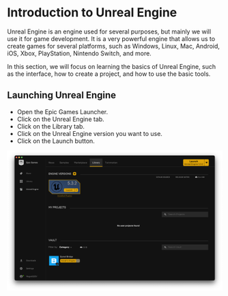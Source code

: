 # Introduction to Unreal Engine

Unreal Engine is an engine used for several purposes, but mainly we will use it for game development. It is a very powerful engine that allows us to create games for several platforms, such as Windows, Linux, Mac, Android, iOS, Xbox, PlayStation, Nintendo Switch, and more.

In this section, we will focus on learning the basics of Unreal Engine, such as the interface, how to create a project, and how to use the basic tools.

## Launching Unreal Engine

* Open the Epic Games Launcher.
* Click on the Unreal Engine tab.
* Click on the Library tab.
* Click on the Unreal Engine version you want to use.
* Click on the Launch button.

![Epic Games Launcher](screenshots/EpicGamesLauncher.png)
